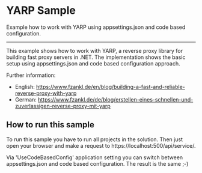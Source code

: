 # YARP Sample

Example how to work with YARP using appsettings.json and code based configuration.

-----------------------------------

This example shows how to work with YARP, a reverse proxy library for building fast proxy servers in .NET. The implementation shows the basic setup using appsettings.json and code based configuration approach. 

Further information:

 * English: https://www.fzankl.de/en/blog/building-a-fast-and-reliable-reverse-proxy-with-yarp
 * German: https://www.fzankl.de/de/blog/erstellen-eines-schnellen-und-zuverlassigen-reverse-proxy-mit-yarp

## How to run this sample

To run this sample you have to run all projects in the solution.
Then just open your browser and make a request to https://localhost:500/api/service/. 

Via 'UseCodeBasedConfig' application setting you can switch between appsettings.json and code based configuration.
The result is the same ;-)
